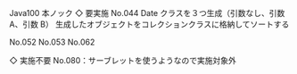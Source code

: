Java100 本ノック
◇ 要実施
No.044
Date クラスを３つ生成（引数なし、引数 A、引数 B）
生成したオブジェクトをコレクションクラスに格納してソートする

No.052
No.053
No.062

◇ 実施不要
No.080：サーブレットを使うようなので実施対象外
